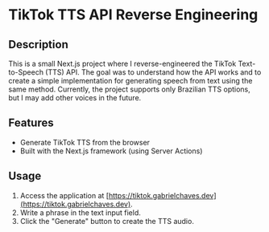 # TikTok TTS API Reverse Engineering

## Description

This is a small Next.js project where I reverse-engineered the TikTok Text-to-Speech (TTS) API. The goal was to understand how the API works and to create a simple implementation for generating speech from text using the same method. Currently, the project supports only Brazilian TTS options, but I may add other voices in the future.

## Features

- Generate TikTok TTS from the browser
- Built with the Next.js framework (using Server Actions)

## Usage

1. Access the application at [https://tiktok.gabrielchaves.dev](https://tiktok.gabrielchaves.dev).
2. Write a phrase in the text input field.
3. Click the "Generate" button to create the TTS audio.
